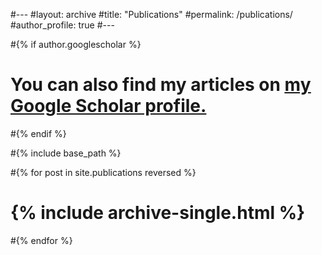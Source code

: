 #---
#layout: archive
#title: "Publications"
#permalink: /publications/
#author_profile: true
#---

#{% if author.googlescholar %}
 # You can also find my articles on <u><a href="{{author.googlescholar}}">my Google Scholar profile</a>.</u>
#{% endif %}

#{% include base_path %}

#{% for post in site.publications reversed %}
 # {% include archive-single.html %}
#{% endfor %}
